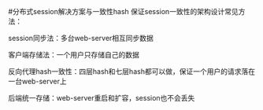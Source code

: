 #分布式session解决方案与一致性hash
保证session一致性的架构设计常见方法：

session同步法：多台web-server相互同步数据

客户端存储法：一个用户只存储自己的数据

反向代理hash一致性：四层hash和七层hash都可以做，保证一个用户的请求落在一台web-server上

后端统一存储：web-server重启和扩容，session也不会丢失